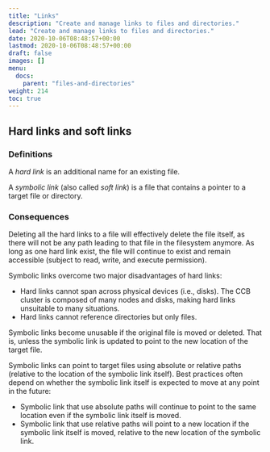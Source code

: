 ```yaml
---
title: "Links"
description: "Create and manage links to files and directories."
lead: "Create and manage links to files and directories."
date: 2020-10-06T08:48:57+00:00
lastmod: 2020-10-06T08:48:57+00:00
draft: false
images: []
menu:
  docs:
    parent: "files-and-directories"
weight: 214
toc: true
---
```


## Hard links and soft links

### Definitions

A _hard link_ is an additional name for an existing file.

A _symbolic link_ (also called _soft link_) is a file that contains
a pointer to a target file or directory.

### Consequences

Deleting all the hard links to a file will effectively delete the file itself,
as there will not be any path leading to that file in the filesystem anymore.
As long as one hard link exist, the file will continue to exist and remain
accessible (subject to read, write, and execute permission).

Symbolic links overcome two major disadvantages of hard links:

- Hard links cannot span across physical devices (i.e., disks).
  The CCB cluster is composed of many nodes and disks, making hard links
  unsuitable to many situations.
- Hard links cannot reference directories but only files.

Symbolic links become unusable if the original file is moved or deleted.
That is, unless the symbolic link is updated to point to the new location
of the target file.

Symbolic links can point to target files using absolute or relative paths
(relative to the location of the symbolic link itself).
Best practices often depend on whether the symbolic link itself is expected
to move at any point in the future:

- Symbolic link that use absolute paths will continue to point to the same
  location even if the symbolic link itself is moved.
- Symbolic link that use relative paths will point to a new location if
  the symbolic link itself is moved, relative to the new location of the
  symbolic link.
